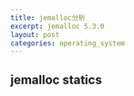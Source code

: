 ```yaml
---
title: jemalloc分析
excerpt: jemalloc 5.3.0
layout: post
categories: operating_system
---
```


## jemalloc statics